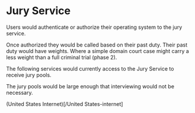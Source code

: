 # Jury Service

Users would authenticate or authorize their operating system to the jury service.

Once authorized they would be called based on their past duty. Their past duty would have weights. Where a simple domain court case might carry a less weight than a full criminal trial (phase 2).

The following services would currently access to the Jury Service to receive jury pools.

The jury pools would be large enough that interviewing would not be necessary.

(United States Internet)[/United States-internet]
